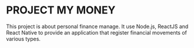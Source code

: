 # PROJECT MY MONEY

This project is about personal finance manage. It use Node.js, ReactJS and React Native to provide an application that register financial movements of various types.
